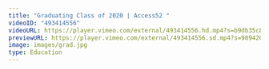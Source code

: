 ```yaml
---
title: "Graduating Class of 2020 | Access52 "
videoID: "493414556"
videoURL: https://player.vimeo.com/external/493414556.hd.mp4?s=b9db35c8ae58cb03a5f534beceb6acec03d723ba&profile_id=175
previewURL: https://player.vimeo.com/external/493414556.sd.mp4?s=9894205511f213e65104f0f7d23f72d3b2c59ae4&profile_id=165
image: images/grad.jpg
type: Education
---
```

